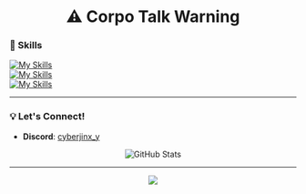 <div align="center">
  <h1>⚠️ Corpo Talk Warning</h1>
</div>



### 🔧 Skills 

[![My Skills](https://skillicons.dev/icons?i=bash,powershell,python&theme=dark)](https://skillicons.dev) <br>
[![My Skills](https://skillicons.dev/icons?i=git,github,debian&theme=dark)](https://skillicons.dev) <br>
[![My Skills](https://skillicons.dev/icons?i=windows,ubuntu,vscode&theme=dark)](https://skillicons.dev)

---
### 💡 Let's Connect!

- **Discord**: [cyberjinx_y](https://discord.com/)

<div align="center">
  <img src="https://github-readme-stats.vercel.app/api?username=energypop&show_icons=true&theme=radical" alt="GitHub Stats">
</div>

---
<div align="center">
    <img src="https://tenor.com/es/view/anime-cyberpunk-edgerunners-unclephuc-rebecca-gif-9958122878385643755.gif">
</div>
